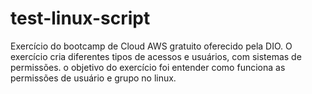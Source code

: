 # test-linux-script
Exercício do bootcamp de Cloud AWS gratuito oferecido pela DIO.
O exercício cria diferentes tipos de acessos e usuários, com sistemas de permissões.
o objetivo do exercício foi entender como funciona as permissões de usuário e grupo no linux.
